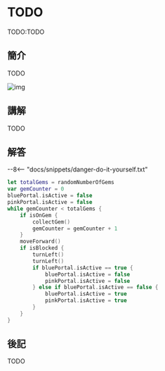 # TODO

TODO:TODO

## 簡介

TODO

![img](https://imagedelivery.net/cdkaXPuFls5qlrh3GM4hfA/e4a47d56-fe70-4326-d600-f21bb13af200/public)

## 講解

TODO

## 解答

--8<-- "docs/snippets/danger-do-it-yourself.txt"

```swift linenums="1"
let totalGems = randomNumberOfGems
var gemCounter = 0
bluePortal.isActive = false
pinkPortal.isActive = false
while gemCounter < totalGems {
    if isOnGem {
        collectGem()
        gemCounter = gemCounter + 1
    }
    moveForward()
    if isBlocked {
        turnLeft()
        turnLeft()
        if bluePortal.isActive == true {
            bluePortal.isActive = false
            pinkPortal.isActive = false
        } else if bluePortal.isActive == false {
            bluePortal.isActive = true
            pinkPortal.isActive = true
        }
    }
}

```

## 後記

TODO
